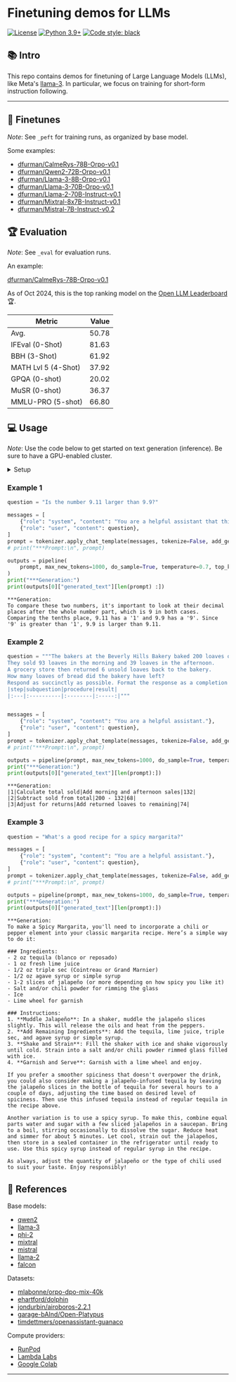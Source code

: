 # Finetuning demos for LLMs

[![License](https://img.shields.io/badge/License-Apache_2.0-green.svg)](https://github.com/daniel-furman/Polyglot-or-Not/blob/main/LICENSE) 
[![Python 3.9+](https://img.shields.io/badge/python-3.9+-blue.svg)](https://www.python.org/downloads/release/python-390/) 
[![Code style: black](https://img.shields.io/badge/code%20style-black-000000.svg)](https://github.com/psf/black) 

## 📚 Intro

This repo contains demos for finetuning of Large Language Models (LLMs), like Meta's [llama-3](https://huggingface.co/meta-llama/Meta-Llama-3-8B). In particular, we focus on training for short-form instruction following.

---

## 🔎 Finetunes

*Note*: See `_peft` for training runs, as organized by base model. 

Some examples:

* [dfurman/CalmeRys-78B-Orpo-v0.1](https://huggingface.co/dfurman/CalmeRys-78B-Orpo-v0.1)
* [dfurman/Qwen2-72B-Orpo-v0.1](https://huggingface.co/dfurman/Qwen2-72B-Orpo-v0.1)
* [dfurman/Llama-3-8B-Orpo-v0.1](https://huggingface.co/dfurman/Llama-3-8B-Orpo-v0.1)
* [dfurman/Llama-3-70B-Orpo-v0.1](https://huggingface.co/dfurman/Llama-3-70B-Orpo-v0.1)
* [dfurman/Llama-2-70B-Instruct-v0.1](https://huggingface.co/dfurman/Llama-2-70B-Instruct-v0.1)
* [dfurman/Mixtral-8x7B-Instruct-v0.1](https://huggingface.co/dfurman/Mixtral-8x7B-Instruct-v0.1)
* [dfurman/Mistral-7B-Instruct-v0.2](https://huggingface.co/dfurman/Mistral-7B-Instruct-v0.2)

## 🏆 Evaluation

*Note*: See `_eval` for evaluation runs. 

An example:

[dfurman/CalmeRys-78B-Orpo-v0.1](https://huggingface.co/dfurman/CalmeRys-78B-Orpo-v0.1)

As of Oct 2024, this is the top ranking model on the [Open LLM Leaderboard](https://huggingface.co/spaces/open-llm-leaderboard/open_llm_leaderboard) 🏆.

|      Metric       |Value|
|-------------------|----:|
|Avg.               |50.78|
|IFEval (0-Shot)    |81.63|
|BBH (3-Shot)       |61.92|
|MATH Lvl 5 (4-Shot)|37.92|
|GPQA (0-shot)      |20.02|
|MuSR (0-shot)      |36.37|
|MMLU-PRO (5-shot)  |66.80|


## 💻 Usage

*Note*: Use the code below to get started on text generation (inference). Be sure to have a GPU-enabled cluster.

<details>

<summary>Setup</summary>

```python
!pip install -qU transformers accelerate bitsandbytes
!huggingface-cli download dfurman/CalmeRys-78B-Orpo-v0.1
```

```python
from transformers import AutoTokenizer, BitsAndBytesConfig
import transformers
import torch


if torch.cuda.get_device_capability()[0] >= 8:
    !pip install -qqq flash-attn
    attn_implementation = "flash_attention_2"
    torch_dtype = torch.bfloat16
else:
    attn_implementation = "eager"
    torch_dtype = torch.float16

# # quantize if necessary
# bnb_config = BitsAndBytesConfig(
#    load_in_4bit=True,
#    bnb_4bit_quant_type="nf4",
#    bnb_4bit_compute_dtype=torch_dtype,
#    bnb_4bit_use_double_quant=True,
# )

model = "dfurman/CalmeRys-78B-Orpo-v0.1"

tokenizer = AutoTokenizer.from_pretrained(model)
pipeline = transformers.pipeline(
    "text-generation",
    model=model,
    model_kwargs={
        "torch_dtype": torch_dtype,
        # "quantization_config": bnb_config,
        "device_map": "auto",
        "attn_implementation": attn_implementation,
    }
)
```

</details>

### Example 1

```python
question = "Is the number 9.11 larger than 9.9?"

messages = [
    {"role": "system", "content": "You are a helpful assistant that thinks step by step."},
    {"role": "user", "content": question},
]
prompt = tokenizer.apply_chat_template(messages, tokenize=False, add_generation_prompt=True)
# print("***Prompt:\n", prompt)

outputs = pipeline(
    prompt, max_new_tokens=1000, do_sample=True, temperature=0.7, top_k=50, top_p=0.95
)
print("***Generation:")
print(outputs[0]["generated_text"][len(prompt) :])
```

```
***Generation:
To compare these two numbers, it's important to look at their decimal places after the whole number part, which is 9 in both cases. Comparing the tenths place, 9.11 has a '1' and 9.9 has a '9'. Since '9' is greater than '1', 9.9 is larger than 9.11.
```

### Example 2

```python
question = """The bakers at the Beverly Hills Bakery baked 200 loaves of bread on Monday morning. 
They sold 93 loaves in the morning and 39 loaves in the afternoon. 
A grocery store then returned 6 unsold loaves back to the bakery. 
How many loaves of bread did the bakery have left?
Respond as succinctly as possible. Format the response as a completion of this table:
|step|subquestion|procedure|result|
|:---|:----------|:--------|:-----:|"""


messages = [
    {"role": "system", "content": "You are a helpful assistant."},
    {"role": "user", "content": question},
]
prompt = tokenizer.apply_chat_template(messages, tokenize=False, add_generation_prompt=True)
# print("***Prompt:\n", prompt)

outputs = pipeline(prompt, max_new_tokens=1000, do_sample=True, temperature=0.7, top_k=50, top_p=0.95)
print("***Generation:")
print(outputs[0]["generated_text"][len(prompt):])

```

```
***Generation:
|1|Calculate total sold|Add morning and afternoon sales|132|
|2|Subtract sold from total|200 - 132|68|
|3|Adjust for returns|Add returned loaves to remaining|74|
```

### Example 3

```python
question = "What's a good recipe for a spicy margarita?"

messages = [
    {"role": "system", "content": "You are a helpful assistant."},
    {"role": "user", "content": question},
]
prompt = tokenizer.apply_chat_template(messages, tokenize=False, add_generation_prompt=True)
# print("***Prompt:\n", prompt)

outputs = pipeline(prompt, max_new_tokens=1000, do_sample=True, temperature=0.7, top_k=50, top_p=0.95)
print("***Generation:")
print(outputs[0]["generated_text"][len(prompt):])
```

```
***Generation:
To make a Spicy Margarita, you'll need to incorporate a chili or pepper element into your classic margarita recipe. Here’s a simple way to do it:

### Ingredients:
- 2 oz tequila (blanco or reposado)
- 1 oz fresh lime juice
- 1/2 oz triple sec (Cointreau or Grand Marnier)
- 1/2 oz agave syrup or simple syrup
- 1-2 slices of jalapeño (or more depending on how spicy you like it)
- Salt and/or chili powder for rimming the glass
- Ice
- Lime wheel for garnish

### Instructions:
1. **Muddle Jalapeño**: In a shaker, muddle the jalapeño slices slightly. This will release the oils and heat from the peppers.
2. **Add Remaining Ingredients**: Add the tequila, lime juice, triple sec, and agave syrup or simple syrup. 
3. **Shake and Strain**: Fill the shaker with ice and shake vigorously until cold. Strain into a salt and/or chili powder rimmed glass filled with ice.
4. **Garnish and Serve**: Garnish with a lime wheel and enjoy.

If you prefer a smoother spiciness that doesn't overpower the drink, you could also consider making a jalapeño-infused tequila by leaving the jalapeño slices in the bottle of tequila for several hours to a couple of days, adjusting the time based on desired level of spiciness. Then use this infused tequila instead of regular tequila in the recipe above. 

Another variation is to use a spicy syrup. To make this, combine equal parts water and sugar with a few sliced jalapeños in a saucepan. Bring to a boil, stirring occasionally to dissolve the sugar. Reduce heat and simmer for about 5 minutes. Let cool, strain out the jalapeños, then store in a sealed container in the refrigerator until ready to use. Use this spicy syrup instead of regular syrup in the recipe. 

As always, adjust the quantity of jalapeño or the type of chili used to suit your taste. Enjoy responsibly!
```

## 🤝 References

Base models:

* [qwen2](https://huggingface.co/Qwen/Qwen2-72B-Instruct)
* [llama-3](https://huggingface.co/meta-llama/Meta-Llama-3-8B)
* [phi-2](https://huggingface.co/microsoft/phi-2)
* [mixtral](https://huggingface.co/mistralai/Mixtral-8x7B-v0.1)
* [mistral](https://huggingface.co/mistralai/Mistral-7B-v0.1)
* [llama-2](https://huggingface.co/meta-llama/Llama-2-70b-hf)
* [falcon](https://huggingface.co/tiiuae/falcon-180B)

Datasets:

* [mlabonne/orpo-dpo-mix-40k](https://huggingface.co/datasets/mlabonne/orpo-dpo-mix-40k)
* [ehartford/dolphin](https://huggingface.co/datasets/ehartford/dolphin)
* [jondurbin/airoboros-2.2.1](https://huggingface.co/datasets/jondurbin/airoboros-2.2.1)
* [garage-bAInd/Open-Platypus](https://huggingface.co/datasets/garage-bAInd/Open-Platypus)
* [timdettmers/openassistant-guanaco](https://huggingface.co/datasets/timdettmers/openassistant-guanaco)

Compute providers:

* [RunPod](https://www.runpod.io/)
* [Lambda Labs](https://lambdalabs.com/)
* [Google Colab](https://colab.google/)

---

